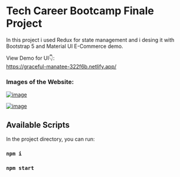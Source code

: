 # Tech Career Bootcamp Finale Project

In this project i used Redux for state management and i desing it with Bootstrap 5 and Material UI
E-Commerce demo.

View Demo for UI👇: <br />
https://graceful-manatee-322f6b.netlify.app/
<br />

### Images of the Website:
[![image](https://www.linkpicture.com/q/Adsız_63.png)](https://www.linkpicture.com/view.php?img=LPic6242c93d3387c2017322159)

[![image](https://www.linkpicture.com/q/Adsız1_3.png)](https://www.linkpicture.com/view.php?img=LPic6242c952e34b7405937713)

## Available Scripts

In the project directory, you can run:

### `npm i`

### `npm start`
